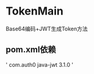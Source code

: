 # TokenMain
Base64编码+JWT生成Token方法

## pom.xml依赖
' <dependencies>
	  <dependency>
      <groupId>com.auth0</groupId>
      <artifactId>java-jwt</artifactId>
      <version>3.1.0</version>
    </dependency>
  </dependencies> '
